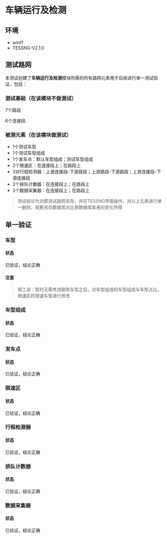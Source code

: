 # 车辆运行及检测

## 环境

- win11
- TESSNG-V2.1.0

## 测试路网

本测试创建了**车辆运行及检测**模块所需的所有路网元素用于后续进行单一测试验证，包括：

### 测试基础（在该模块不做测试）

7个路段

6个连接段

### 被测元素（在该模块做测试）

- 1个测试车型
- 1个测试车型组成
- 1个发车点：默认车型组成；测试车型组成
- 2个限速区：在连接段上；在路段上
- 3对行程检测器：上游连接段-下游路段；上游路段-下游路段；上游连接段-下游连接段
- 2个排队计数器：在连接段上；在路段上
- 2个数据采集器：在连接段上；在路段上

> 测试结论为对原测试路网另存，并在TESSNG界面操作，对以上元素进行单一删除，观察另存数据库对比原数据库各表的变化所得

## 单一验证

### 车型

#### 状态

已验证，结论正确

#### 注意

> 胡工说：暂时无需考虑删除车型之后，对车型组成的车型组成与车型占比，限速区的限速车型进行修改



### 车型组成

#### 状态

已验证，结论正确



### 发车点

#### 状态

已验证，结论正确



### 限速区

#### 状态

已验证，结论正确



### 行程检测器

#### 状态

已验证，结论正确



### 排队计数器

#### 状态

已验证，结论正确



### 数据采集器

#### 状态

已验证，结论正确

